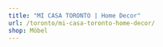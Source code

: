 ```yaml
---
title: "MI CASA TORONTO | Home Decor"
url: /toronto/mi-casa-toronto-home-decor/
shop: Möbel
---
```

